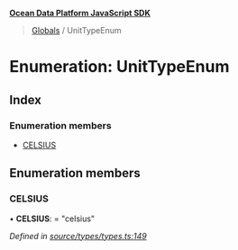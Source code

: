 **[Ocean Data Platform JavaScript SDK](../README.md)**

> [Globals](../README.md) / UnitTypeEnum

# Enumeration: UnitTypeEnum

## Index

### Enumeration members

* [CELSIUS](unittypeenum.md#celsius)

## Enumeration members

### CELSIUS

•  **CELSIUS**:  = "celsius"

*Defined in [source/types/types.ts:149](https://github.com/C4IROcean/odp-sdk-js/blob/0e2fd46/source/types/types.ts#L149)*
